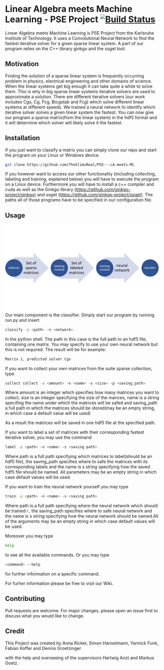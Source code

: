 # Linear Algebra meets Machine Learning - PSE Project [![Build Status](https://travis-ci.org/TheSlimvReal/PSE---LA-meets-ML.svg?branch=master)](https://travis-ci.org/TheSlimvReal/PSE---LA-meets-ML)

Linear Algebra meets Machine Learning is PSE Project from the Karlsruhe Institute of Technology. It uses a Convolutional Neural Network to find the fastest iterative solver for a given sparse linear system. A part of our program relies on the C++ library ginkgo and the ssget tool.
## Motivation
Finding the solution of a sparse linear system is frequently occurring problem in physics, electrical engineering and other domains of science. When the linear systems get big enough it can take quite a while to solve them. This is why in big sparse linear systems iterative solvers are used to approximate a solution. There are different iterative solvers (our work includes Cgs, Cg, Fcg, Bicgstab and Fcg) which solve different linear systems at different speeds. We trained a neural network to identify which iterative solver solves a given linear system the fastest. You can now give our program a sparse matrix(from the linear system) in the hdf5 format and it will determine which solver will likely solve it the fastest.

## Installation

If you just want to classify a matrix you can simply clone our repo and start the program on your Linux or Windows device.
```bash
git clone https://github.com/TheSlimvReal/PSE---LA-meets-ML
```
If you however want to access our other functionality (including collecting, labeling and training, explained below) you will have to execute the program on a Linux device. Furthermore you will have to install a c++ compiler and cuda as well as the Ginkgo library (https://github.com/ginkgo-project/ginkgo) and ssget (https://github.com/ginkgo-project/ssget). The paths all of those programs have to be specified in our configuration file. 
## Usage
![alt text](https://raw.githubusercontent.com/TheSlimvReal/PSE---LA-meets-ML/master/Specification%20Sheet/images/workflow.JPG "Workflow")
Our main component is the classifier. Simply start our program by running run.py and insert 
```bash
classify -p <path> -n <network> 
```
In the python shell. The path in this case is the full path to an hdf5 file, containing one matrix. You may specify to use your own neural network but this is not required. The result will be for example:
```bash
Matrix 1, predicted solver Cgs
```
If you want to collect your own matrices from the suite sparse collection, type
```bash
collect collect -a <amount> -n <name> -s <size> -p <saving_path>
```
Where amount is an integer which specifies how many matrices you want to collect, size is an integer specifying the size of the marices, name is a string specifing the name under which the matrices will be safed and saving_path a full path in which the matrices should be stored(may be an empty string, in which case a default value will be used)

As a result the matrices will be saved in one hdf5 file at the specified path.

If you want to label a set of matrices with their corresponding fastest iterative solver, you may use the command
```bash
label -p <path> -n <name> -s <saving path>
```
Where path is a full path specifying which matrices to label(should be an hdf5 file), the saving_path specifies where to safe the matrices with its corresponding labels and the name is s string specifying how the saved hdf5 file should be named. All parameters may be an empty string in which case default values will be used.

If you want to train the neural network yourself you may type 
```bash
train -p <path> -n <name> -s <saving path>
```
Where path is a full path specifying where the neural network which should be trained i , the saving_path specifies where to safe neural network and the name is s string specifying how the neural network should be named.All of the arguments may be an empty string in which case default values will be used.

Moreover you may type
```bash
help
```
to see all the available commands. Or you may type 
```bash
<command> --help
```
for further information on a specific command.

For furher information please be free to visit our Wiki.
## Contributing
Pull requests are welcome. For major changes, please open an issue first to discuss what you would like to change.

## Credit 

This Project was created by Anna Ricker, Simon Hanselmann, Yannick Funk, Fabian Koffer and Dennis Groetzinger

with the help and overseeing of the supervisors Hartwig Anzt and Markus Goetz.



